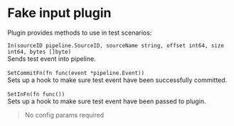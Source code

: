 # Fake input plugin
Plugin provides methods to use in test scenarios:

``In(sourceID pipeline.SourceID, sourceName string, offset int64, size int64, bytes []byte)``<br>Sends test event into pipeline.
<br><br>
``SetCommitFn(fn func(event *pipeline.Event))``<br>Sets up a hook to make sure test event have been successfully committed.
<br><br>
``SetInFn(fn func())``<br>Sets up a hook to make sure test event have been passed to plugin.


> No config params required

